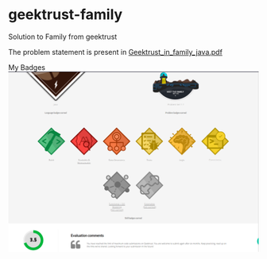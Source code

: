 # geektrust-family
Solution to Family from geektrust

The problem statement is present in [Geektrust_in_family_java.pdf](Geektrust_in_family_java.pdf)

My Badges
![My Badges](family-badges.png)
